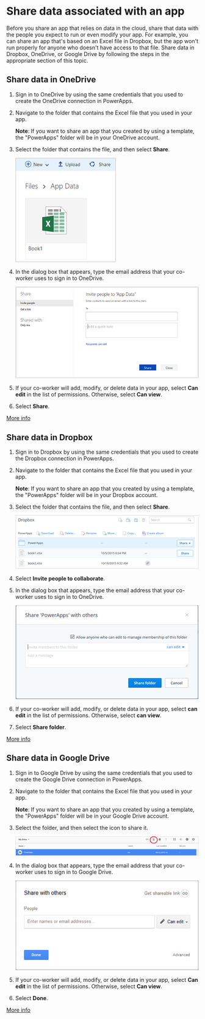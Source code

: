 <properties
    pageTitle="Share files used by an app | Microsoft PowerApps"
    description="Before you share an app that relies on data in the cloud, share that data with the people you expect to run or even modify your app."
    services=""
    suite="powerapps"
    documentationCenter="na"
    authors="karthik-1"
    manager="dwrede"
    editor=""
    tags=""
 />
<tags
    ms.service="powerapps"
    ms.devlang="na"
    ms.topic="article"
    ms.tgt_pltfrm="na"
    ms.workload="na"
    ms.date="11/25/2015"
    ms.author="karthikb"/>

# Share data associated with an app #
Before you share an app that relies on data in the cloud, share that data with the people you expect to run or even modify your app. For example, you can share an app that's based on an Excel file in Dropbox, but the app won't run properly for anyone who doesn't have access to that file. Share data in Dropbox, OneDrive, or Google Drive by following the steps in the appropriate section of this topic.

## Share data in OneDrive ##

1. Sign in to OneDrive by using the same credentials that you used to create the OneDrive connection in PowerApps.

1. Navigate to the folder that contains the Excel file that you used in your app.

	**Note**: If you want to share an app that you created by using a template, the "PowerApps" folder will be in your OneDrive account.

1. Select the folder that contains the file, and then select **Share**.

	![Share command](./media/share-app-data/OneDrive-folder.png)

1. In the dialog box that appears, type the email address that your co-worker uses to sign in to OneDrive.

	![Specify a user](./media/share-app-data/OneDrive-folder-share.png)

1. If your co-worker will add, modify, or delete data in your app, select **Can edit** in the list of permissions. Otherwise, select **Can view**.

1. Select **Share**.

[More info](https://support.office.com/en-us/article/Share-files-and-folders-and-change-permissions-9fcc2f7d-de0c-4cec-93b0-a82024800c07)

## Share data in Dropbox ##

1. Sign in to Dropbox by using the same credentials that you used to create the Dropbox connection in PowerApps.

1. Navigate to the folder that contains the Excel file that you used in your app.

	**Note**: If you want to share an app that you created by using a template, the "PowerApps" folder will be in your Dropbox account.

1. Select the folder that contains the file, and then select **Share**.

	![Share command](./media/share-app-data/Dropbox-folder.png)

1. Select **Invite people to collaborate**.

1. In the dialog box that appears, type the email address that your co-worker uses to sign in to OneDrive.

	![Specify a user](./media/share-app-data/Dropbox-folder-share.png)

1. If your co-worker will add, modify, or delete data in your app, select **can edit** in the list of permissions. Otherwise, select **can view**.

1. Select **Share folder**.

[More info](https://www.dropbox.com/en/help/19)

## Share data in Google Drive ##

1. Sign in to Google Drive by using the same credentials that you used to create the Google Drive connection in PowerApps.

1. Navigate to the folder that contains the Excel file that you used in your app.

	**Note**: If you want to share an app that you created by using a template, the "PowerApps" folder will be in your Google Drive account.

1. Select the folder, and then select the icon to share it.

	![Share command](./media/share-app-data/GoogleDrive-folder.png)

1. In the dialog box that appears, type the email address that your co-worker uses to sign in to Google Drive.

	![Specify a user](./media/share-app-data/GoogleDrive-folder-share.png)

1. If your co-worker will add, modify, or delete data in your app, select **Can edit** in the list of permissions. Otherwise, select **Can view**.

1. Select **Done**.

[More info](https://support.google.com/drive/answer/2494822?hl=en)
